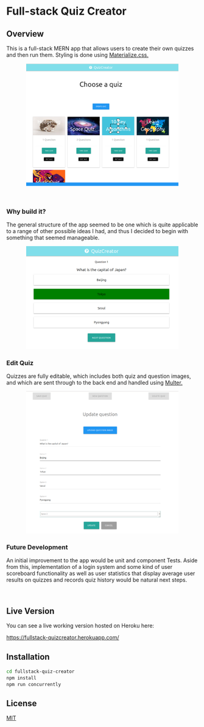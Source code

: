 # Full-stack Quiz Creator

## Overview
This is a full-stack MERN app that allows users to create their own quizzes and then run them. Styling is done using <a href="https://materializecss.com/">Materialize.css.</a>

<p align="center">
   <img src="siteimages/choosequiz.png" width="400px" />
</p>

&nbsp;

### Why build it?
The general structure of the app seemed to be one which is quite applicable to a range of other possible ideas I had, and thus I decided to begin with something that seemed manageable.

<p align="center">
   <img src="siteimages/selectanswer.png" width="400px" />
</p>

### Edit Quiz
Quizzes are fully editable, which includes both quiz and question images, and which are sent through to the back end and handled using <a href="https://www.npmjs.com/package/multer">Multer.</a>

<p align="center">
   <img src="siteimages/editquiz.png" width="400px" />
</p>

### Future Development
An initial improvement to the app would be unit and component Tests. Aside from this, implementation of a login system and some kind of user scoreboard functionality as well as user statistics that display average user results on quizzes and records quiz history would be natural next steps.


&nbsp;

## Live Version
You can see a live working version hosted on Heroku here:

https://fullstack-quizcreator.herokuapp.com/


## Installation 
```bash
cd fullstack-quiz-creator
npm install
npm run concurrently 
```


## License
[MIT](https://choosealicense.com/licenses/mit/)
